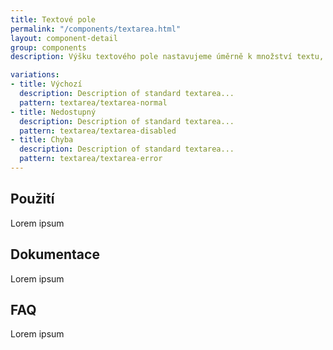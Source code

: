 ```yaml
---
title: Textové pole
permalink: "/components/textarea.html"
layout: component-detail
group: components
description: Výšku textového pole nastavujeme úměrně k množství textu, který se do něj bude vyplňovat.

variations:
- title: Výchozí
  description: Description of standard textarea...
  pattern: textarea/textarea-normal
- title: Nedostupný
  description: Description of standard textarea...
  pattern: textarea/textarea-disabled
- title: Chyba
  description: Description of standard textarea...
  pattern: textarea/textarea-error
---
```


## Použití

Lorem ipsum

## Dokumentace

Lorem ipsum

## FAQ

Lorem ipsum
